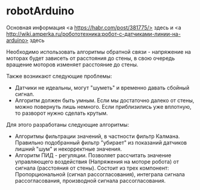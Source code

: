 # robotArduino

Основная информация <a https://habr.com/post/381775/> здесь</a> и <a http://wiki.amperka.ru/робототехника:робот-с-датчиками-линии-на-arduino> здесь</a>
<p>Необходимо использовать алгоритмы обратной связи - напряжение на моторах будет зависеть от расстояния до стены, в свою очередь вращение моторов изменяет расстояние до стены.</p>
<p>Также возникают следующие проблемы:</p>
<ul>
<li>Датчики не идеальны, могут "шуметь" и временно давать сбойный сигнал.</li>
<li>Алгоритм должен быть умным. Если мы достаточно далеко от стены, можно повернуть лишь немного. Если приблизились уже вплотную, то разворот нужно сделать крутым.</li>
</ul>
<p>Для этого разработаны следующие алгоритмы:</p>
<ul>
<li>Алгоритмы фильтрации значений, в частности фильтр Калмана. Правильно подобранный фильтр "убирает" из показаний датчиков лишний "шум" и некорректные значения.</li>
<li>Алгоритм ПИД - регуляции. Позволяет рассчитать значение управляющего воздействия (Напряжения на моторе робота) от сигнала (расстояния от стены). Состоит из трех компонент: Пропорциональной (сигнал рассогласования), интеграла сигнала рассогласования, производной сигнала рассогласования.</li>
</ul>
